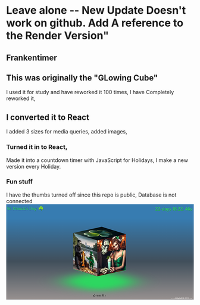 <!-- note to self  use npm run deploy for putting on github Pages. -->
  #    Leave alone -- New Update Doesn't work on github. Add A reference to the Render Version" 
## Frankentimer

## This was originally the "GLowing Cube"

I used it for study and have reworked it 100 times,
I have Completely reworked it,

## I converted it to React

I added 3 sizes for media queries,
added images,

### Turned it in to React,

Made it into a countdown timer with JavaScript for Holidays,
I make a new version every Holiday.

### Fun stuff

I have the thumbs turned off since this repo is public, Database is not connected
![image](FrankReadme.png)
